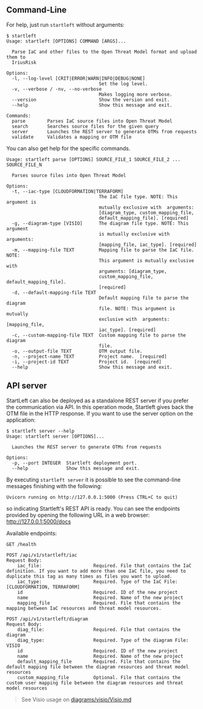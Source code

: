 ## Command-Line
For help, just run `startleft` without arguments:

```
$ startleft
Usage: startleft [OPTIONS] COMMAND [ARGS]...

  Parse IaC and other files to the Open Threat Model format and upload them to
  IriusRisk

Options:
  -l, --log-level [CRIT|ERROR|WARN|INFO|DEBUG|NONE]
                                  Set the log level.
  -v, --verbose / -nv, --no-verbose
                                  Makes logging more verbose.
  --version                       Show the version and exit.
  --help                          Show this message and exit.

Commands:
  parse        Parses IaC source files into Open Threat Model
  search       Searches source files for the given query
  server       Launches the REST server to generate OTMs from requests
  validate     Validates a mapping or OTM file
```

You can also get help for the specific commands.

```
Usage: startleft parse [OPTIONS] SOURCE_FILE_1 SOURCE_FILE_2 ... SOURCE_FILE_N

  Parses source files into Open Threat Model

Options:
  -t, --iac-type [CLOUDFORMATION|TERRAFORM]
                                  The IaC file type. NOTE: This argument is
                                  mutually exclusive with  arguments:
                                  [diagram_type, custom_mapping_file,
                                  default_mapping_file]. [required]
  -g, --diagram-type [VISIO]      The diagram file type. NOTE: This argument
                                  is mutually exclusive with  arguments:
                                  [mapping_file, iac_type]. [required]
  -m, --mapping-file TEXT         Mapping file to parse the IaC file. NOTE:
                                  This argument is mutually exclusive with
                                  arguments: [diagram_type,
                                  custom_mapping_file, default_mapping_file].
                                  [required]
  -d, --default-mapping-file TEXT
                                  Default mapping file to parse the diagram
                                  file. NOTE: This argument is mutually
                                  exclusive with  arguments: [mapping_file,
                                  iac_type]. [required]
  -c, --custom-mapping-file TEXT  Custom mapping file to parse the diagram
                                  file.
  -o, --output-file TEXT          OTM output file.
  -n, --project-name TEXT         Project name.  [required]
  -i, --project-id TEXT           Project id.  [required]
  --help                          Show this message and exit.

```

## API server

StartLeft can also be deployed as a standalone REST server if you prefer the communication via API.
In this operation mode, Startleft gives back the OTM file in the HTTP response. 
If you want to use the server option on the application:

```
$ startleft server --help
Usage: startleft server [OPTIONS]...

  Launches the REST server to generate OTMs from requests

Options:
  -p, --port INTEGER  Startleft deployment port.
  --help              Show this message and exit.
```

By executing `startleft server` it is possible to see the command-line messages finishing with the following:

```Uvicorn running on http://127.0.0.1:5000 (Press CTRL+C to quit)```

so indicating Startleft's REST API is ready. You can see the endpoints provided by opening the following URL in a web browser: http://127.0.0.1:5000/docs

Available endpoints:
```
GET /health
```
```
POST /api/v1/startleft/iac
Request Body:
    iac_file:                   Required. File that contains the IaC definition. If you want to add more than one IaC file, you need to duplicate this tag as many times as files you want to upload.
    iac_type:                   Required. Type of the IaC File: [CLOUDFORMATION, TERRAFORM]
    id                          Required. ID of the new project
    name                        Required. Name of the new project
    mapping_file                Required. File that contains the mapping between IaC resources and threat model resources.
```
```
POST /api/v1/startleft/diagram
Request Body:
    diag_file:                  Required. File that contains the diagram
    diag_type:                  Required. Type of the diagram File: VISIO
    id                          Required. ID of the new project
    name                        Required. Name of the new project
    default_mapping_file        Required. File that contains the default mapping file between the diagram resources and threat model resources
    custom_mapping_file         Optional. File that contains the custom user mapping file between the diagram resources and threat model resources
```
> See Visio usage on [diagrams/visio/Visio.md](diagrams/visio/Visio.md) 
